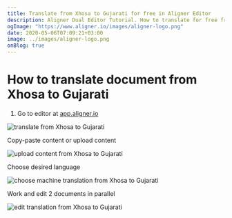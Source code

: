 ```yaml
---
title: Translate from Xhosa to Gujarati for free in Aligner Editor
description: Aligner Dual Editor Tutorial. How to translate for free from Xhosa to Gujarati. Aligner is multilingual document management platform. 
ogImage: "https://www.aligner.io/images/aligner-logo.png"
date: 2020-05-06T07:09:21+03:00
image: ../images/aligner-logo.png
onBlog: true
---
```


# How to translate document from Xhosa to Gujarati

1. Go to editor at [app.aligner.io](https://app.aligner.io "Aligner App web page")

![translate from Xhosa to Gujarati](../aligner-blank-editor.png "translate from Xhosa to Gujarati")

Copy-paste content or upload content

![upload content from Xhosa to Gujarati](../aligner-uploaded-document.png "upload content from Xhosa to Gujarati")

Choose desired language

![choose machine translation from Xhosa to Gujarati](../aligner-language-dropdown.png "choose machine translation from Xhosa to Gujarati")

Work and edit 2 documents in parallel

![edit translation from Xhosa to Gujarati](../aligner-double-sitded-editor.png "edit translation from Xhosa to Gujarati")

